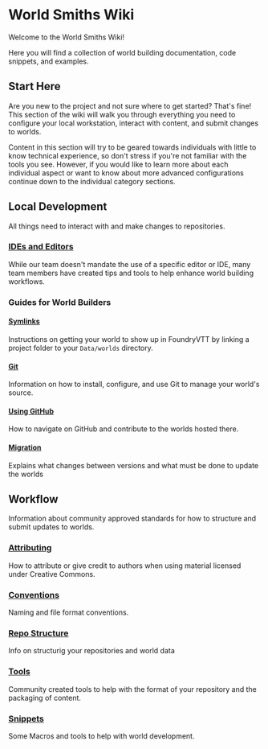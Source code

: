 # World Smiths Wiki

Welcome to the World Smiths Wiki!

Here you will find a collection of world building documentation, code snippets, and examples.

## Start Here

Are you new to the project and not sure where to get started? That's fine! This section of the wiki will walk you through everything you need to configure your local workstation, interact with content, and submit changes to worlds.

Content in this section will try to be geared towards individuals with little to know technical experience, so don't stress if you're not familiar with the tools you see. However, if you would like to learn more about each individual aspect or want to know about more advanced configurations continue down to the individual category sections.

## Local Development

All things need to interact with and make changes to repositories.

### [IDEs and Editors](./ides-and-editors.md)

While our team doesn't mandate the use of a specific editor or IDE, many team members have created tips and tools to help enhance world building workflows.

### Guides for World Builders

#### [Symlinks](./symlinks.md)

Instructions on getting your world to show up in FoundryVTT by linking a project folder to your `Data/worlds` directory.

#### [Git](./git.md)

Information on how to install, configure, and use Git to manage your world's source.

#### [Using GitHub](./github.md)

How to navigate on GitHub and contribute to the worlds hosted there.

#### [Migration](./migration.md)

Explains what changes between versions and what must be done to update the worlds

## Workflow

Information about community approved standards for how to structure and submit updates to worlds.

### [Attributing](./attributing.md)

How to attribute or give credit to authors when using material licensed under Creative Commons.

### [Conventions](./conventions.md)

Naming and file format conventions.

### [Repo Structure](./structure.md)

Info on structurig your repositories and world data

### [Tools](./tools.md)

Community created tools to help with the format of your repository and the packaging of content.

### [Snippets](./snippets.md)

Some Macros and tools to help with world development.
